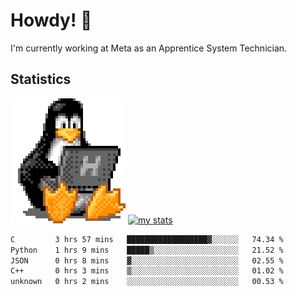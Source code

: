 # Howdy! :penguin:
I'm currently working at Meta as an Apprentice System Technician.

## Statistics

![Tux Pengiun!](tux-linux-penguin.gif)
[![my stats](https://github-readme-stats.vercel.app/api?username=benlodz&showing_icons=true&theme=tokyonight)](https://github.com/anuraghazra/github-readme-stats)

<!-- [![Top Langs](https://github-readme-stats.vercel.app/api/top-langs/?username=benlodz&layout=compact)](https://github.com/anuraghazra/github-readme-stats) ---> 

<!--START_SECTION:waka-->

```txt
C         3 hrs 57 mins   ██████████████████▓░░░░░░   74.34 %
Python    1 hrs 9 mins    █████▒░░░░░░░░░░░░░░░░░░░   21.52 %
JSON      0 hrs 8 mins    ▓░░░░░░░░░░░░░░░░░░░░░░░░   02.55 %
C++       0 hrs 3 mins    ▒░░░░░░░░░░░░░░░░░░░░░░░░   01.02 %
unknown   0 hrs 2 mins    ░░░░░░░░░░░░░░░░░░░░░░░░░   00.53 %
```

<!--END_SECTION:waka-->
<!--
**benlodz/benlodz** is a ✨ _special_ ✨ repository because its `README.md` (this file) appears on your GitHub profile.

Here are some ideas to get you started:

- 🔭 I’m currently working on ...
- 🌱 I’m currently learning ...
- 👯 I’m looking to collaborate on ...
- 🤔 I’m looking for help with ...
- 💬 Ask me about ...
- 📫 How to reach me: ...
- 😄 Pronouns: ...
- ⚡ Fun fact: ...
-->
